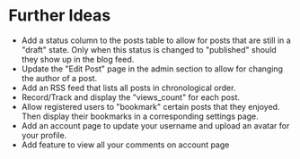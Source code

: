 # Further Ideas
- Add a status column to the posts table to allow for posts that are still in a "draft" state. Only when this status is changed to "published" should they show up in the blog feed.
- Update the "Edit Post" page in the admin section to allow for changing the author of a post.
- Add an RSS feed that lists all posts in chronological order.
- Record/Track and display the "views_count" for each post.
- Allow registered users to "bookmark" certain posts that they enjoyed. Then display their bookmarks in a corresponding settings page.
- Add an account page to update your username and upload an avatar for your profile.
- Add feature to view all your comments on account page
